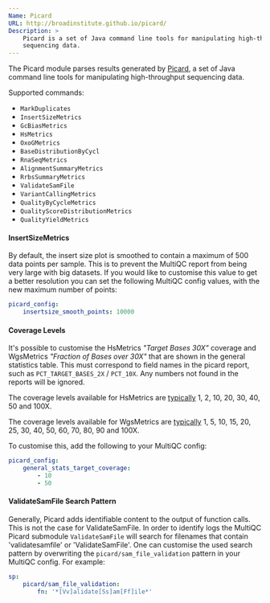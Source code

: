```yaml
---
Name: Picard
URL: http://broadinstitute.github.io/picard/
Description: >
    Picard is a set of Java command line tools for manipulating high-throughput
    sequencing data.
---
```


The Picard module parses results generated by
[Picard](http://broadinstitute.github.io/picard/),
a set of Java command line tools for manipulating high-throughput
sequencing data.

Supported commands:

* `MarkDuplicates`
* `InsertSizeMetrics`
* `GcBiasMetrics`
* `HsMetrics`
* `OxoGMetrics`
* `BaseDistributionByCycl`
* `RnaSeqMetrics`
* `AlignmentSummaryMetrics`
* `RrbsSummaryMetrics`
* `ValidateSamFile`
* `VariantCallingMetrics`
* `QualityByCycleMetrics`
* `QualityScoreDistributionMetrics`
* `QualityYieldMetrics`

#### InsertSizeMetrics
By default, the insert size plot is smoothed to contain a maximum of 500 data points per sample.
This is to prevent the MultiQC report from being very large with big datasets.
If you would like to customise this value to get a better resolution you can set the following
MultiQC config values, with the new maximum number of points:
```yaml
picard_config:
    insertsize_smooth_points: 10000
```

#### Coverage Levels
It's possible to customise the HsMetrics _"Target Bases 30X"_ coverage and
WgsMetrics _"Fraction of Bases over 30X"_ that are
shown in the general statistics table. This must correspond to field names in the
picard report, such as `PCT_TARGET_BASES_2X` / `PCT_10X`. Any numbers not found in the
reports will be ignored.

The coverage levels available for HsMetrics are
[typically](http://broadinstitute.github.io/picard/picard-metric-definitions.html#HsMetrics)
1, 2, 10, 20, 30, 40, 50 and 100X.

The coverage levels available for WgsMetrics are
[typically](http://broadinstitute.github.io/picard/picard-metric-definitions.html#CollectWgsMetrics.WgsMetrics)
1, 5, 10, 15, 20, 25, 30, 40, 50, 60, 70, 80, 90 and 100X.

To customise this, add the following to your MultiQC config:
```yaml
picard_config:
    general_stats_target_coverage:
        - 10
        - 50
```

#### ValidateSamFile Search Pattern
Generally, Picard adds identifiable content to the output of function calls. This is not the case for ValidateSamFile. In order to identify logs the MultiQC Picard submodule `ValidateSamFile` will search for filenames that contain 'validatesamfile' or 'ValidateSamFile'. One can customise the used search pattern by overwriting the `picard/sam_file_validation` pattern in your MultiQC config. For example:
```yaml
sp:
    picard/sam_file_validation:
        fn: '*[Vv]alidate[Ss]am[Ff]ile*'
```
